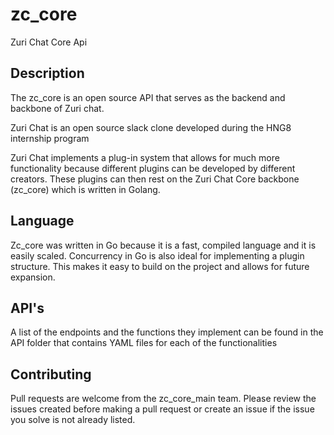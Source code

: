 # zc_core

Zuri Chat Core Api



## Description

The zc_core is an open source API that serves as the backend and backbone of Zuri chat.

Zuri Chat is an open source slack clone developed during the HNG8 internship program 





Zuri Chat implements a plug-in system that allows for much more functionality because different plugins can be developed by different creators. These plugins can then rest on the Zuri Chat Core backbone (zc_core) which is written in Golang.



## Language

Zc_core was written in Go because it is a fast, compiled language and it is easily scaled. Concurrency in Go is also ideal for implementing a plugin structure. This makes it easy to build on the project and allows for future expansion.



## API's

A list of the endpoints and the functions they implement can be found in the API folder that contains YAML files for each of the functionalities


## Contributing

Pull requests are welcome from the zc_core_main team. Please review the issues created before making a pull request or create an issue if the issue you solve is not already listed.
